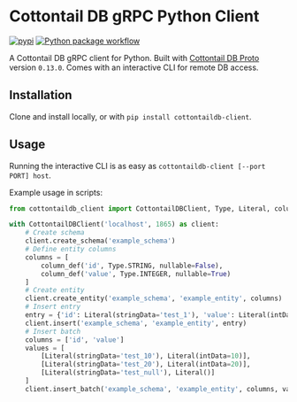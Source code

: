 # Cottontail DB gRPC Python Client

[![pypi](https://img.shields.io/pypi/v/cottontaildb-client.svg)](https://pypi.org/project/cottontaildb-client/)
[![Python package workflow](https://github.com/Spiess/cottontaildb-python-client/actions/workflows/python-package.yml/badge.svg)](https://github.com/Spiess/cottontaildb-python-client/actions/workflows/python-package.yml)

A Cottontail DB gRPC client for Python. Built with [Cottontail DB Proto](https://github.com/vitrivr/cottontaildb-proto)
version `0.13.0`. Comes with an interactive CLI for remote DB access.

## Installation

Clone and install locally, or with `pip install cottontaildb-client`.

## Usage

Running the interactive CLI is as easy as `cottontaildb-client [--port PORT] host`.

Example usage in scripts:

```python
from cottontaildb_client import CottontailDBClient, Type, Literal, column_def

with CottontailDBClient('localhost', 1865) as client:
    # Create schema
    client.create_schema('example_schema')
    # Define entity columns
    columns = [
        column_def('id', Type.STRING, nullable=False),
        column_def('value', Type.INTEGER, nullable=True)
    ]
    # Create entity
    client.create_entity('example_schema', 'example_entity', columns)
    # Insert entry
    entry = {'id': Literal(stringData='test_1'), 'value': Literal(intData=1)}
    client.insert('example_schema', 'example_entity', entry)
    # Insert batch
    columns = ['id', 'value']
    values = [
        [Literal(stringData='test_10'), Literal(intData=10)],
        [Literal(stringData='test_20'), Literal(intData=20)],
        [Literal(stringData='test_null'), Literal()]
    ]
    client.insert_batch('example_schema', 'example_entity', columns, values)
```
